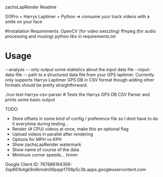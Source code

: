 zachsLapRender Readme

GOPro + Harrys Laptimer + Python => consume your track videos with a smile on your face

#Installation
Requirements:
 OpenCV (for video swizzling)
 ffmpeg (for audio processing and muxing)
 python libs in requirements.txt

# Usage
--analyze  -- only output some statistics about the input data file
--input-data-file -- path to a structured data file from your GPS laptimer.  Currently only supports Harrys Laptimer GPS DB in CSV format though adding other formats should be pretty straightforward.


./run test-harrys-csv-parser   # Tests the Harrys GPS DB CSV Parser and prints some basic output


TODO:
 - Store offsets in some kind of config / preference file so I dont have to do it
 everytime during testing...
 - Render (# CPU) videos at once, make this an optional flag
 - Upload videos in parallel after rendering
 - Options for MPH vs KPH
 - Show zachsLapRender watermark
 - Show name of course of the data
 - Minimum corner speeds... hrmm

Google Client ID: 767886164356-3sp661b4gk9o6kmdn06pqqrf708p5c3b.apps.googleusercontent.com
